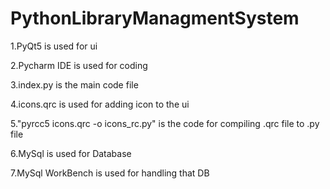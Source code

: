 # PythonLibraryManagmentSystem
1.PyQt5 is used for ui

2.Pycharm IDE is used for coding

3.index.py is the main code file

4.icons.qrc is used for adding icon to the ui

5."pyrcc5 icons.qrc -o icons_rc.py" is the code for compiling .qrc file to .py file

6.MySql is used for Database

7.MySql WorkBench is used for handling that DB
